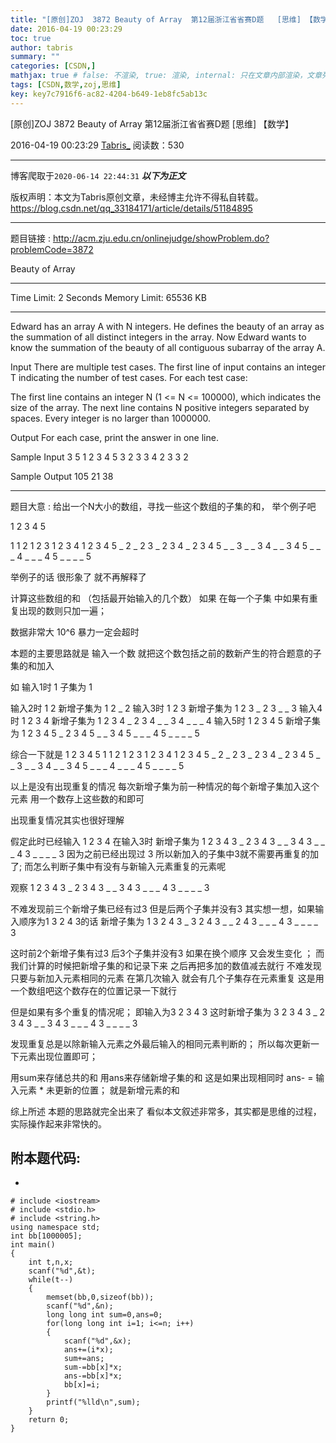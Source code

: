```yaml
---
title: "[原创]ZOJ  3872 Beauty of Array  第12届浙江省省赛D题   [思维] 【数学】"
date: 2016-04-19 00:23:29
toc: true
author: tabris
summary: ""
categories: [CSDN,]
mathjax: true # false: 不渲染, true: 渲染, internal: 只在文章内部渲染，文章列表中不渲染
tags: [CSDN,数学,zoj,思维]
key: key7c7916f6-ac82-4204-b649-1eb8fc5ab13c
---
```


[原创]ZOJ  3872 Beauty of Array  第12届浙江省省赛D题   [思维] 【数学】

2016-04-19 00:23:29  [Tabris_](https://me.csdn.net/qq_33184171) 阅读数：530

---

博客爬取于`2020-06-14 22:44:31`
***以下为正文***

版权声明：本文为Tabris原创文章，未经博主允许不得私自转载。
https://blog.csdn.net/qq_33184171/article/details/51184895

<!-- more -->

---

题目链接 : http://acm.zju.edu.cn/onlinejudge/showProblem.do?problemCode=3872

Beauty of Array


--------------------------------------------------------------------------------

Time Limit: 2 Seconds      Memory Limit: 65536 KB

--------------------------------------------------------------------------------

Edward has an array A with N integers. He defines the beauty of an array as the summation of all distinct integers in the array. Now Edward wants to know the summation of the beauty of all contiguous subarray of the array A.

Input
There are multiple test cases. The first line of input contains an integer T indicating the number of test cases. For each test case:

The first line contains an integer N (1 <= N <= 100000), which indicates the size of the array. The next line contains N positive integers separated by spaces. Every integer is no larger than 1000000.

Output
For each case, print the answer in one line.

Sample Input
3
5
1 2 3 4 5
3
2 3 3
4
2 3 3 2

Sample Output
105
21
38

-------------------------------------------------

题目大意 :
给出一个N大小的数组，寻找一些这个数组的子集的和，
举个例子吧

1 2 3 4 5

1
1 2
1 2 3
1 2 3 4
1 2 3 4 5
_ 2
_  2 3
_  2 3 4
_  2 3 4 5
_ _ 3
_ _ 3 4
_ _ 3 4 5
_ _ _  4
_ _ _  4 5
_ _ _ _  5


举例子的话 很形象了  就不再解释了

计算这些数组的和  （包括最开始输入的几个数）
如果 在每一个子集  中如果有重复出现的数则只加一遍；

数据非常大 10^6   暴力一定会超时

本题的主要思路就是 输入一个数   就把这个数包括之前的数新产生的符合题意的子集的和加入

如
输入1时  1
子集为
1


输入2时  1  2
新增子集为
1 2
_ 2
输入3时  1  2  3
新增子集为
1  2  3
_ 2 3
_ _ 3
输入4时  1  2  3 4
新增子集为
1 2 3 4
_ 2 3 4
_ _ 3 4
_ _ _ 4
输入5时 1 2 3 4 5
新增子集为
1 2 3 4 5
_ 2 3 4 5
_ _ 3 4 5
_ _ _ 4 5
_ _ _ _ 5

综合一下就是
1 2 3 4 5
1
1 2
1 2 3
1 2 3 4
1 2 3 4 5
_ 2
_  2 3
_  2 3 4
_  2 3 4 5
_ _ 3
_ _ 3 4
_ _ 3 4 5
_ _ _  4
_ _ _  4 5
_ _ _ _  5

以上是没有出现重复的情况
每次新增子集为前一种情况的每个新增子集加入这个元素
用一个数存上这些数的和即可

出现重复情况其实也很好理解

假定此时已经输入 1 2 3 4
在输入3时
新增子集为
1 2 3 4 3
_ 2 3 4 3
_ _ 3 4 3
_ _ _ 4 3
_ _ _ _ 3
因为之前已经出现过 3 所以新加入的子集中3就不需要再重复的加了;
而怎么判断子集中有没有与新输入元素重复的元素呢

观察
1 2 3 4 3
_ 2 3 4 3
_ _ 3 4 3
_ _ _ 4 3
_ _ _ _ 3

 不难发现前三个新增子集已经有过3
 但是后两个子集并没有3
 其实想一想，如果输入顺序为1 3 2 4 3的话
 新增子集为
 1 3 2 4 3
_ 3 2 4 3
_ _ 2 4 3
_ _ _ 4 3
_ _ _ _ 3

这时前2个新增子集有过3
 后3个子集并没有3
 如果在换个顺序 又会发生变化  ；
而我们计算的时候把新增子集的和记录下来
之后再把多加的数值减去就行
不难发现只要与新加入元素相同的元素 在第几次输入 就会有几个子集存在元素重复
这是用一个数组吧这个数存在的位置记录一下就行

但是如果有多个重复的情况呢；
即输入为3 2 3 4 3
这时新增子集为
3 2 3 4 3
_ 2 3 4 3
_ _ 3 4 3
_ _ _ 4 3
_ _ _ _ 3

发现重复总是以除新输入元素之外最后输入的相同元素判断的；
所以每次更新一下元素出现位置即可；

用sum来存储总共的和
用ans来存储新增子集的和
这是如果出现相同时
ans- = 输入元素 * 未更新的位置；
就是新增元素的和

综上所述
本题的思路就完全出来了
看似本文叙述非常多，其实都是思维的过程，实际操作起来非常快的。


附本题代码:
------------------------------------------------------------------------------------------------------------------------------------------------------
-
```
# include <iostream>
# include <stdio.h>
# include <string.h>
using namespace std;
int bb[1000005];
int main()
{
    int t,n,x;
    scanf("%d",&t);
    while(t--)
    {
        memset(bb,0,sizeof(bb));
        scanf("%d",&n);
        long long int sum=0,ans=0;
        for(long long int i=1; i<=n; i++)
        {
            scanf("%d",&x);
            ans+=(i*x);
            sum+=ans;
            sum-=bb[x]*x;
            ans-=bb[x]*x;
            bb[x]=i;
        }
        printf("%lld\n",sum);
    }
    return 0;
}
```
